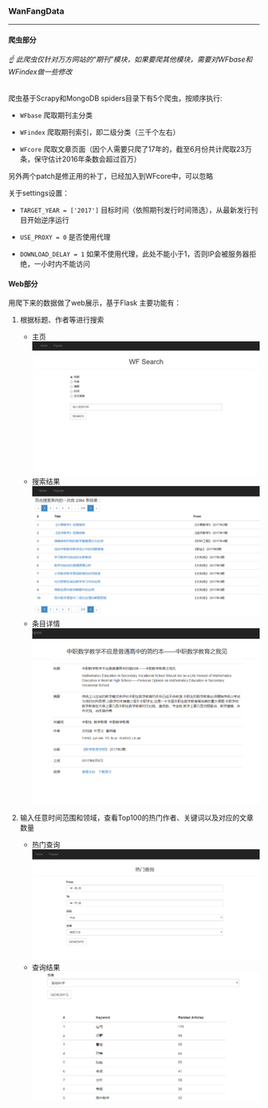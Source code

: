 ### WanFangData

******


#### 爬虫部分

###### :point_up: 此爬虫仅针对万方网站的“期刊”模块，如果要爬其他模块，需要对WFbase和WFindex做一些修改


爬虫基于Scrapy和MongoDB
spiders目录下有5个爬虫，按顺序执行:

* `WFbase`	爬取期刊主分类

* `WFindex`	爬取期刊索引，即二级分类（三千个左右）

* `WFcore`	爬取文章页面（因个人需要只爬了17年的，截至6月份共计爬取23万条，保守估计2016年条数会超过百万）

另外两个patch是修正用的补丁，已经加入到WFcore中，可以忽略

关于settings设置：
	
* `TARGET_YEAR = ['2017']`	目标时间（依照期刊发行时间筛选），从最新发行刊目开始逆序运行

* `USE_PROXY = 0`	是否使用代理

* `DOWNLOAD_DELAY = 1`	如果不使用代理，此处不能小于1，否则IP会被服务器拒绝，一小时内不能访问


#### Web部分

用爬下来的数据做了web展示，基于Flask
主要功能有：

1. 根据标题、作者等进行搜索
	* 主页
	![home](./FlaskyWF/examples/home.jpg "HOME")
	* 搜索结果
	![searchresult.png](./FlaskyWF/examples/searchresult.png)
	* 条目详情
	![item2](./FlaskyWF/examples/item2.png)

2. 输入任意时间范围和领域，查看Top100的热门作者、关键词以及对应的文章数量
	* 热门查询
	![popular.png](./FlaskyWF/examples/popular.png)
	* 查询结果
	![popular_res2.png](./FlaskyWF/examples/popular_res2.png)


